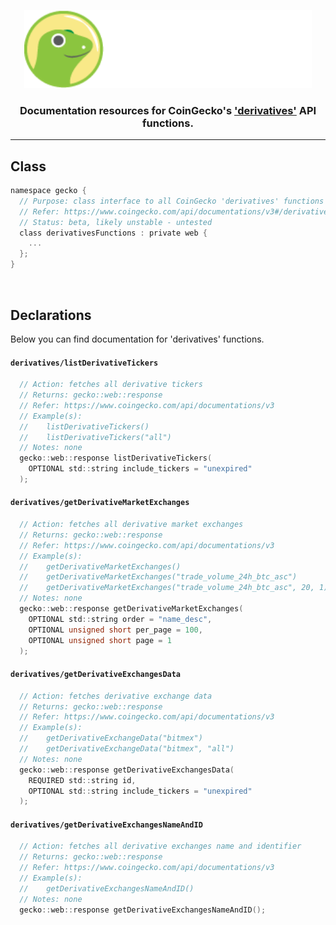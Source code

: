 <p align="center">
  <img width="460" height="125" src="/images/coingecko.jpg">
</p>
<h3 align="center">Documentation resources for CoinGecko's <a href="https://www.coingecko.com/api/documentations/v3#/derivatives_(beta)">'derivatives'</a> API functions.</h3>
<hr>

<h2>Class</h2>

```c
namespace gecko {
  // Purpose: class interface to all CoinGecko 'derivatives' functions found below
  // Refer: https://www.coingecko.com/api/documentations/v3#/derivatives_(beta)
  // Status: beta, likely unstable - untested
  class derivativesFunctions : private web {
    ...
  };
}
```

<br>

<h2>Declarations</h2>
<p>Below you can find documentation for 'derivatives' functions.</p>

<h4><code>derivatives/listDerivativeTickers</code></h4>

```c
  // Action: fetches all derivative tickers
  // Returns: gecko::web::response
  // Refer: https://www.coingecko.com/api/documentations/v3
  // Example(s):
  //    listDerivativeTickers()
  //    listDerivativeTickers("all")
  // Notes: none
  gecko::web::response listDerivativeTickers(
    OPTIONAL std::string include_tickers = "unexpired"
  );
```

<h4><code>derivatives/getDerivativeMarketExchanges</code></h4>

```c
  // Action: fetches all derivative market exchanges
  // Returns: gecko::web::response
  // Refer: https://www.coingecko.com/api/documentations/v3
  // Example(s):
  //    getDerivativeMarketExchanges()
  //    getDerivativeMarketExchanges("trade_volume_24h_btc_asc")
  //    getDerivativeMarketExchanges("trade_volume_24h_btc_asc", 20, 1)
  // Notes: none
  gecko::web::response getDerivativeMarketExchanges(
    OPTIONAL std::string order = "name_desc",
    OPTIONAL unsigned short per_page = 100,
    OPTIONAL unsigned short page = 1
  );
```

<h4><code>derivatives/getDerivativeExchangesData</code></h4>

```c
  // Action: fetches derivative exchange data
  // Returns: gecko::web::response
  // Refer: https://www.coingecko.com/api/documentations/v3
  // Example(s):
  //    getDerivativeExchangeData("bitmex")
  //    getDerivativeExchangeData("bitmex", "all")
  // Notes: none
  gecko::web::response getDerivativeExchangesData(
    REQUIRED std::string id,
    OPTIONAL std::string include_tickers = "unexpired"
  );
```

<h4><code>derivatives/getDerivativeExchangesNameAndID</code></h4>

```c
  // Action: fetches all derivative exchanges name and identifier
  // Returns: gecko::web::response
  // Refer: https://www.coingecko.com/api/documentations/v3
  // Example(s):
  //    getDerivativeExchangesNameAndID()
  // Notes: none
  gecko::web::response getDerivativeExchangesNameAndID();
```
